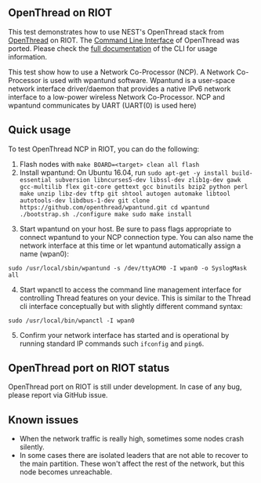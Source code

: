 ## OpenThread on RIOT

This test demonstrates how to use NEST's OpenThread stack from [OpenThread](https://github.com/openthread/openthread) on
RIOT. The [Command Line Interface](https://github.com/openthread/openthread/blob/master/examples/apps/cli/README.md) of
OpenThread was ported. Please check the [full
documentation](https://github.com/openthread/openthread/blob/master/src/cli/README.md) of the CLI for usage information.

This test show how to use a Network Co-Processor (NCP). A Network Co-Processor is used with wpantund software.
Wpantund is a user-space network interface driver/daemon that provides a native IPv6 network interface to a low-power
wireless Network Co-Processor. NCP and wpantund communicates by UART (UART(0) is used here)

## Quick usage

To test OpenThread NCP in RIOT, you can do the following:

1. Flash nodes with `make BOARD=<target> clean all flash`
2. Install wpantund: On Ubuntu 16.04, run
`sudo apt-get -y install build-essential subversion libncurses5-dev libssl-dev zlib1g-dev gawk gcc-multilib flex git-core gettext gcc binutils bzip2 python perl make unzip libz-dev tftp git shtool autogen automake libtool autotools-dev libdbus-1-dev
git clone https://github.com/openthread/wpantund.git
cd wpantund
./bootstrap.sh
./configure
make
sudo make install
`

3) Start wpantund on your host.  Be sure to pass flags appropriate to connect wpantund to your NCP connection type.
You can also name the network interface at this time or let wpantund automatically assign a name (wpan0):

`sudo /usr/local/sbin/wpantund -s /dev/ttyACM0 -I wpan0 -o SyslogMask all`

4) Start wpanctl to access the command line management interface for controlling Thread features on your device.
This is similar to the Thread cli interface conceptually but with slightly different command syntax:

`sudo /usr/local/bin/wpanctl -I wpan0`

5) Confirm your network interface has started and is operational by running standard IP commands such `ifconfig` and `ping6`.


## OpenThread port on RIOT status

OpenThread port on RIOT is still under development. In case of any bug, please report via GitHub issue.


## Known issues

* When the network traffic is really high, sometimes some nodes crash silently.
* In some cases there are isolated leaders that are not able to recover to the main partition. These won't affect the
  rest of the network, but this node becomes unreachable.
